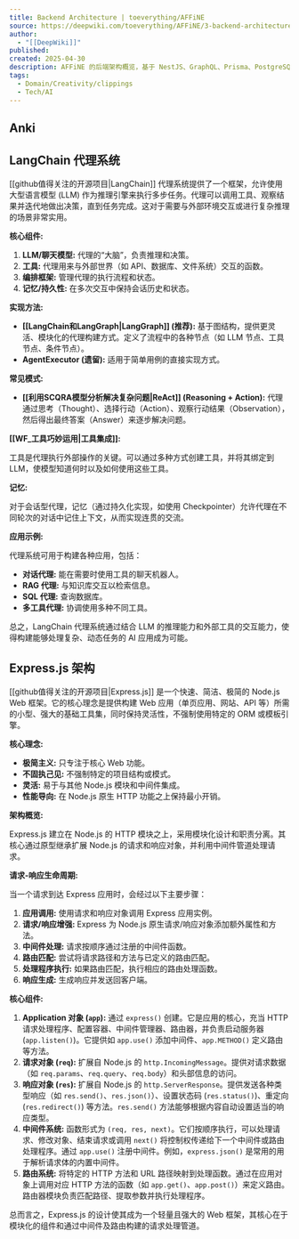 ```yaml
---
title: Backend Architecture | toeverything/AFFiNE
source: https://deepwiki.com/toeverything/AFFiNE/3-backend-architecture
author:
  - "[[DeepWiki]]"
published: 
created: 2025-04-30
description: AFFiNE 的后端架构概览，基于 NestJS、GraphQL、Prisma、PostgreSQL 和 Rust 本地模块，重点介绍其 AI 系统和部署模型。
tags:
  - Domain/Creativity/clippings
  - Tech/AI
---
```

## Anki


## LangChain 代理系统

[[github值得关注的开源项目|LangChain]] 代理系统提供了一个框架，允许使用大型语言模型 (LLM) 作为推理引擎来执行多步任务。代理可以调用工具、观察结果并迭代地做出决策，直到任务完成。这对于需要与外部环境交互或进行复杂推理的场景非常实用。

**核心组件:**

1.  **LLM/聊天模型:** 代理的“大脑”，负责推理和决策。
2.  **工具:** 代理用来与外部世界（如 API、数据库、文件系统）交互的函数。
3.  **编排框架:** 管理代理的执行流程和状态。
4.  **记忆/持久性:** 在多次交互中保持会话历史和状态。

**实现方法:**

*   **[[LangChain和LangGraph|LangGraph]] (推荐):** 基于图结构，提供更灵活、模块化的代理构建方式。定义了流程中的各种节点（如 LLM 节点、工具节点、条件节点）。
*   **AgentExecutor (遗留):** 适用于简单用例的直接实现方式。

**常见模式:**

*   **[[利用SCQRA模型分析解决复杂问题|ReAct]] (Reasoning + Action):** 代理通过思考（Thought）、选择行动（Action）、观察行动结果（Observation），然后得出最终答案（Answer）来逐步解决问题。

**[[WF_工具巧妙运用|工具集成]]:**

工具是代理执行外部操作的关键。可以通过多种方式创建工具，并将其绑定到 LLM，使模型知道何时以及如何使用这些工具。

**记忆:**

对于会话型代理，记忆（通过持久化实现，如使用 Checkpointer）允许代理在不同轮次的对话中记住上下文，从而实现连贯的交流。

**应用示例:**

代理系统可用于构建各种应用，包括：

*   **对话代理:** 能在需要时使用工具的聊天机器人。
*   **RAG 代理:** 与知识库交互以检索信息。
*   **SQL 代理:** 查询数据库。
*   **多工具代理:** 协调使用多种不同工具。

总之，LangChain 代理系统通过结合 LLM 的推理能力和外部工具的交互能力，使得构建能够处理复杂、动态任务的 AI 应用成为可能。

## Express.js 架构

[[github值得关注的开源项目|Express.js]] 是一个快速、简洁、极简的 Node.js Web 框架。它的核心理念是提供构建 Web 应用（单页应用、网站、API 等）所需的小型、强大的基础工具集，同时保持灵活性，不强制使用特定的 ORM 或模板引擎。

**核心理念:**

*   **极简主义:** 只专注于核心 Web 功能。
*   **不固执己见:** 不强制特定的项目结构或模式。
*   **灵活:** 易于与其他 Node.js 模块和中间件集成。
*   **性能导向:** 在 Node.js 原生 HTTP 功能之上保持最小开销。

**架构概览:**

Express.js 建立在 Node.js 的 HTTP 模块之上，采用模块化设计和职责分离。其核心通过原型继承扩展 Node.js 的请求和响应对象，并利用中间件管道处理请求。

**请求-响应生命周期:**

当一个请求到达 Express 应用时，会经过以下主要步骤：

1.  **应用调用:** 使用请求和响应对象调用 Express 应用实例。
2.  **请求/响应增强:** Express 为 Node.js 原生请求/响应对象添加额外属性和方法。
3.  **中间件处理:** 请求按顺序通过注册的中间件函数。
4.  **路由匹配:** 尝试将请求路径和方法与已定义的路由匹配。
5.  **处理程序执行:** 如果路由匹配，执行相应的路由处理函数。
6.  **响应生成:** 生成响应并发送回客户端。

**核心组件:**

1.  **Application 对象 (`app`):** 通过 `express()` 创建。它是应用的核心，充当 HTTP 请求处理程序、配置容器、中间件管理器、路由器，并负责启动服务器 (`app.listen()`)。它提供如 `app.use()` 添加中间件、`app.METHOD()` 定义路由等方法。
2.  **请求对象 (`req`):** 扩展自 Node.js 的 `http.IncomingMessage`。提供对请求数据（如 `req.params`、`req.query`、`req.body`）和头部信息的访问。
3.  **响应对象 (`res`):** 扩展自 Node.js 的 `http.ServerResponse`。提供发送各种类型响应（如 `res.send()`、`res.json()`）、设置状态码 (`res.status()`)、重定向 (`res.redirect()`) 等方法。`res.send()` 方法能够根据内容自动设置适当的响应类型。
4.  **中间件系统:** 函数形式为 `(req, res, next)`。它们按顺序执行，可以处理请求、修改对象、结束请求或调用 `next()` 将控制权传递给下一个中间件或路由处理程序。通过 `app.use()` 注册中间件。例如，`express.json()` 是常用的用于解析请求体的内置中间件。
5.  **路由系统:** 将特定的 HTTP 方法和 URL 路径映射到处理函数。通过在应用对象上调用对应 HTTP 方法的函数（如 `app.get()`、`app.post()`）来定义路由。路由器模块负责匹配路径、提取参数并执行处理程序。

总而言之，Express.js 的设计使其成为一个轻量且强大的 Web 框架，其核心在于模块化的组件和通过中间件及路由构建的请求处理管道。